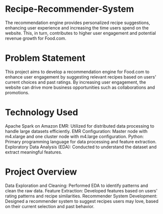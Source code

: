 # Recipe-Recommender-System
The recommendation engine provides personalized recipe suggestions, enhancing user experience and increasing the time users spend on the website. This, in turn, contributes to higher user engagement and potential revenue growth for Food.com.
# Problem Statement
This project aims to develop a recommendation engine for Food.com to enhance user engagement by suggesting relevant recipes based on users' current choices and past ratings. By increasing user engagement, the website can drive more business opportunities such as collaborations and promotions.

# Technology Used
Apache Spark on Amazon EMR: Utilized for distributed data processing to handle large datasets efficiently.
EMR Configuration: Master node with m4.xlarge and one cluster node with m4.large configuration.
Python: Primary programming language for data processing and feature extraction.
Exploratory Data Analysis (EDA): Conducted to understand the dataset and extract meaningful features.

# Project Overview
Data Exploration and Cleaning: Performed EDA to identify patterns and clean the raw data.
Feature Extraction: Developed features based on users' rating patterns and recipe similarities.
Recommender System Development: Designed a recommender system to suggest recipes users may love, based on their current selection and past behavior.
